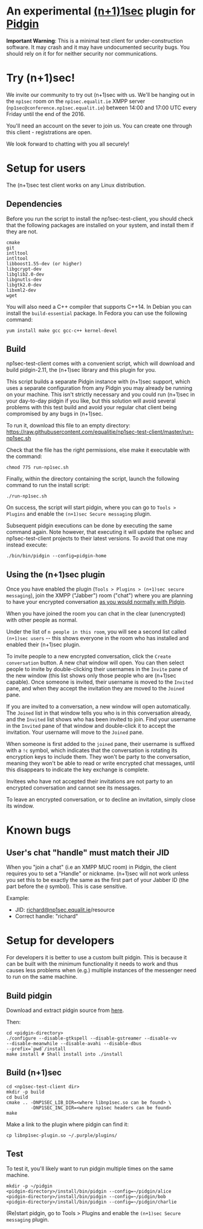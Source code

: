 An experimental [(n+1)1sec](https://github.com/equalitie/np1sec) plugin for [Pidgin](https://www.pidgin.im/)
==================================================

**Important Warning**: This is a minimal test client for under-construction
software. It may crash and it may have undocumented security bugs. You should
rely on it for for neither security nor communications.


# Try (n+1)sec!

We invite our community to try out (n+1)sec with us. We'll be hanging out in
the `np1sec` room on the `np1sec.equalit.ie` XMPP server
(`np1sec@conference.np1sec.equalit.ie`) between 14:00 and 17:00 UTC every
Friday until the end of the 2016.

You'll need an account on the sever to join us. You can create one through this
client - registrations are open.

We look forward to chatting with you all securely!


# Setup for users

The (n+1)sec test client works on any Linux distribution.


## Dependencies

Before you run the script to install the np1sec-test-client, you should check
that the following packages are installed on your system, and install them if
they are not.

```
cmake
git
intltool
intltool
libboost1.55-dev (or higher)
libgcrypt-dev
libglib2.0-dev
libgnutls-dev
libgtk2.0-dev
libxml2-dev
wget
```

You will also need a C++ compiler that supports C++14. In Debian you can install
the `build-essential` package. In Fedora you can use the following command:

```
yum install make gcc gcc-c++ kernel-devel
```


## Build

np1sec-test-client comes with a convenient script, which will download and
build pidgin-2.11, the (n+1)sec library and this plugin for you.

This script builds a separate Pidgin instance with (n+1)sec support, which uses
a separate configuration from any Pidgin you may already be running on your
machine. This isn't strictly necessary and you could run (n+1)sec in your
day-to-day pidgin if you like, but this solution will avoid several problems
with this test build and avoid your regular chat client being compromised by
any bugs in (n+1)sec.

To run it, download this file to an empty directory:
https://raw.githubusercontent.com/equalitie/np1sec-test-client/master/run-np1sec.sh

Check that the file has the right permissions, else make it executable with the
command:

```
chmod 775 run-np1sec.sh
```

Finally, within the directory containing the script, launch the following
command to run the install script:

```
./run-np1sec.sh
```

On success, the script will start pidgin, where you can go to `Tools > Plugins`
and enable the `(n+1)sec Secure messaging` plugin.

Subsequent pidgin executions can be done by executing the same command again.
Note however, that executing it will update the np1sec and np1sec-test-client
projects to their latest versions. To avoid that one may instead execute:

```
./bin/bin/pidgin --config=pidgin-home
```


## Using the (n+1)sec plugin

Once you have enabled the plugin (`Tools > Plugins > (n+1)sec secure
messaging`), join the XMPP ("Jabber") room ("chat") where you are planning to
have your encrypted conversation [as you would normally with
Pidgin](https://developer.pidgin.im/wiki/Using%20Pidgin#ChatroomsConferences).

When you have joined the room you can chat in the clear (unencrypted) with
other people as normal.

Under the list of `n people in this room`, you will see a second list called
`(n+1)sec users` -- this shows everyone in the room who has installed and
enabled their (n+1)sec plugin.

To invite people to a new encrypted conversation, click the `Create
conversation` button. A new chat window will open. You can then select people
to invite by double-clicking their usernames in the `Invite` pane of the new
window (this list shows only those people who are (n+1)sec capable). Once
someone is invited, their username is moved to the `Invited` pane, and when
they accept the invitation they are moved to the `Joined` pane.

If you are invited to a conversation, a new window will open automatically.
The `Joined` list in that window tells you who is in this conversation already,
and the `Invited` list shows who has been invited to join. Find your username
in the `Invited` pane of that window and double-click it to accept the
invitation. Your username will move to the `Joined` pane.

When someone is first added to the `joined` pane, their username is suffixed
with a `!c` symbol, which indicates that the conversation is rotating its
encryption keys to include them. They won't be party to the conversation,
meaning they won't be able to read or write encrypted chat messages, until this
disappears to indicate the key exchange is complete.

Invitees who have not accepted their invitations are not party to an encrypted
conversation and cannot see its messages.

To leave an encrypted conversation, or to decline an invitation, simply close
its window.


# Known bugs

## User's chat "handle" must match their JID

When you "join a chat" (i.e an XMPP MUC room) in Pidgin, the client requires
you to set a "Handle" or nickname. (n+1)sec will not work unless you set this
to be exactly the same as the first part of your Jabber ID (the part before the `@`
symbol). This is case sensitive.

Example:

- JID: richard@np1sec.equalit.ie/resource
- Correct handle: "richard"


# Setup for developers

For developers it is better to use a custom built pidgin. This is because it can
be built with the minimum functionality it needs to work and thus causes less
problems when (e.g.) multiple instances of the messenger need to run on the same
machine.


## Build pidgin

Download and extract pidgin source from
[here](https://www.pidgin.im/download/source/).

Then:

```
cd <pidgin-directory>
./configure --disable-gtkspell --disable-gstreamer --disable-vv
--disable-meanwhile --disable-avahi --disable-dbus
--prefix=`pwd`/install
make install # Shall install into ./install
```

## Build (n+1)sec

```
cd <np1sec-test-client dir>
mkdir -p build
cd build
cmake .. -DNP1SEC_LIB_DIR=<where libnp1sec.so can be found> \
         -DNP1SEC_INC_DIR=<where np1sec headers can be found>
make
```

Make a link to the plugin where pidgin can find it:

```
cp libnp1sec-plugin.so ~/.purple/plugins/
```

## Test

To test it, you'll likely want to run pidgin multiple times on the same machine.

```
mkdir -p ~/pidgin
<pidgin-directory>/install/bin/pidgin --config=~/pidgin/alice
<pidgin-directory>/install/bin/pidgin --config=~/pidgin/bob
<pidgin-directory>/install/bin/pidgin --config=~/pidgin/charlie
```

(Re)start pidgin, go to Tools > Plugins and enable the `(n+1)sec Secure
messaging` plugin.
